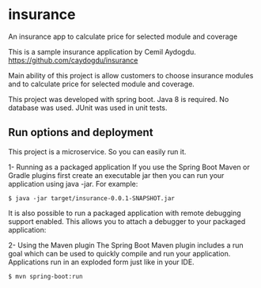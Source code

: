 # insurance
An insurance app to calculate price for selected module and coverage

This is a sample insurance application by Cemil Aydogdu. https://github.com/caydogdu/insurance


Main ability of this project is allow customers to choose insurance modules and to calculate price for selected module and coverage.


This project was developed with spring boot. Java 8 is required. No database was used. JUnit was used in unit tests.


## Run options and deployment

This project is a microservice. So you can easily run it.

1- Running as a packaged application If you use the Spring Boot Maven or Gradle plugins first create an executable jar then you can run your
application using java -jar. For example: 

    $ java -jar target/insurance-0.0.1-SNAPSHOT.jar 
    
It is also possible to run a packaged application with remote debugging support enabled. This allows you to attach a debugger to your packaged application:

2- Using the Maven plugin The Spring Boot Maven plugin includes a run goal which can be used to quickly compile and run your application.
Applications run in an exploded form just like in your IDE.

    $ mvn spring-boot:run
